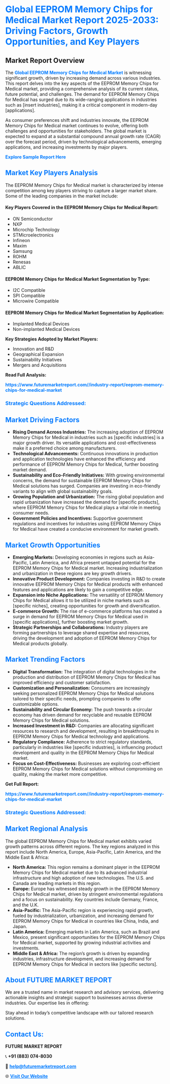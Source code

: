 <h1 style="color: #007BFF;">Global EEPROM Memory Chips for Medical Market Report 2025-2033: Driving Factors, Growth Opportunities, and Key Players</h1>

<section id="overview">
<h2>Market Report Overview</h2>
<p>The <a href="https://www.futuremarketreport.com//industry-report/eeprom-memory-chips-for-medical-market" style="color: #007BFF; text-decoration: none;"><strong>Global EEPROM Memory Chips for Medical Market</strong></a> is witnessing significant growth, driven by increasing demand across various industries. This report delves into the key aspects of the EEPROM Memory Chips for Medical market, providing a comprehensive analysis of its current status, future potential, and challenges. The demand for EEPROM Memory Chips for Medical has surged due to its wide-ranging applications in industries such as [insert industries], making it a critical component in modern-day [applications].</p>
<p>As consumer preferences shift and industries innovate, the EEPROM Memory Chips for Medical market continues to evolve, offering both challenges and opportunities for stakeholders. The global market is expected to expand at a substantial compound annual growth rate (CAGR) over the forecast period, driven by technological advancements, emerging applications, and increasing investments by major players.</p>
</section>

<section id="overview">
<p><a href="https://www.futuremarketreport.com//request-sample/reportId=76771" style="color: #007BFF; text-decoration: none;"><strong>Explore Sample Report Here</strong></a></p>
</section>

<section id="key-players">
<h2 style="color: #007BFF;">Market Key Players Analysis</h2>
<p>The EEPROM Memory Chips for Medical market is characterized by intense competition among key players striving to capture a larger market share. Some of the leading companies in the market include:</p>
<h4>Key Players Covered in the EEPROM Memory Chips for Medical Report:</h4>
<ul><li>ON Semiconductor</li><li>NXP</li><li>Microchip Technology</li><li>STMicroelectronics</li><li>Infineon</li><li>Maxim</li><li>Samsung</li><li>ROHM</li><li>Renesas</li><li>ABLIC</li></ul>
<h4>EEPROM Memory Chips for Medical Market Segmentation by Type:</h4>
<ul><li>I2C Compatible</li><li>SPI Compatible</li><li>Microwire Compatible</li></ul>

<h4>EEPROM Memory Chips for Medical Market Segmentation by Application:</h4>
<ul><li>Implanted Medical Devices</li><li>Non-implanted Medical Devices</li></ul>
<p><strong>Key Strategies Adopted by Market Players:</strong></p>
<ul>
<li>Innovation and R&D</li>
<li>Geographical Expansion</li>
<li>Sustainability Initiatives</li>
<li>Mergers and Acquisitions</li>
</ul>
</section>

<section>
<p><strong>Read Full Analysis: </strong></p><a href="https://www.futuremarketreport.com//industry-report/eeprom-memory-chips-for-medical-market" style="color: #007BFF; text-decoration: none;"><strong>https://www.futuremarketreport.com//industry-report/eeprom-memory-chips-for-medical-market</strong></a>
<h3 style="color: #007BFF;">Strategic Questions Addressed:</h3>
</section>

<section id="driving-factors">
<h2 style="color: #007BFF;">Market Driving Factors</h2>
<ul>
<li><strong>Rising Demand Across Industries:</strong> The increasing adoption of EEPROM Memory Chips for Medical in industries such as [specific industries] is a major growth driver. Its versatile applications and cost-effectiveness make it a preferred choice among manufacturers.</li>
<li><strong>Technological Advancements:</strong> Continuous innovations in production and application technologies have enhanced the efficiency and performance of EEPROM Memory Chips for Medical, further boosting market demand.</li>
<li><strong>Sustainability and Eco-Friendly Initiatives:</strong> With growing environmental concerns, the demand for sustainable EEPROM Memory Chips for Medical solutions has surged. Companies are investing in eco-friendly variants to align with global sustainability goals.</li>
<li><strong>Growing Population and Urbanization:</strong> The rising global population and rapid urbanization have increased the demand for [specific products], where EEPROM Memory Chips for Medical plays a vital role in meeting consumer needs.</li>
<li><strong>Government Policies and Incentives:</strong> Supportive government regulations and incentives for industries using EEPROM Memory Chips for Medical have created a conducive environment for market growth.</li>
</ul>
</section>

<section id="growth-opportunities">
<h2 style="color: #007BFF;">Market Growth Opportunities</h2>
<ul>
<li><strong>Emerging Markets:</strong> Developing economies in regions such as Asia-Pacific, Latin America, and Africa present untapped potential for the EEPROM Memory Chips for Medical market. Increasing industrialization and urbanization in these regions are key growth drivers.</li>
<li><strong>Innovative Product Development:</strong> Companies investing in R&D to create innovative EEPROM Memory Chips for Medical products with enhanced features and applications are likely to gain a competitive edge.</li>
<li><strong>Expansion into Niche Applications:</strong> The versatility of EEPROM Memory Chips for Medical allows it to be utilized in niche markets such as [specific niches], creating opportunities for growth and diversification.</li>
<li><strong>E-commerce Growth:</strong> The rise of e-commerce platforms has created a surge in demand for EEPROM Memory Chips for Medical used in [specific applications], further boosting market growth.</li>
<li><strong>Strategic Partnerships and Collaborations:</strong> Industry players are forming partnerships to leverage shared expertise and resources, driving the development and adoption of EEPROM Memory Chips for Medical products globally.</li>
</ul>
</section>

<section id="trending-factors">
<h2 style="color: #007BFF;">Market Trending Factors</h2>
<ul>
<li><strong>Digital Transformation:</strong> The integration of digital technologies in the production and distribution of EEPROM Memory Chips for Medical has improved efficiency and customer satisfaction.</li>
<li><strong>Customization and Personalization:</strong> Consumers are increasingly seeking personalized EEPROM Memory Chips for Medical solutions tailored to their specific needs, prompting companies to offer customizable options.</li>
<li><strong>Sustainability and Circular Economy:</strong> The push towards a circular economy has driven demand for recyclable and reusable EEPROM Memory Chips for Medical solutions.</li>
<li><strong>Increased Investment in R&D:</strong> Companies are allocating significant resources to research and development, resulting in breakthroughs in EEPROM Memory Chips for Medical technology and applications.</li>
<li><strong>Regulatory Compliance:</strong> Adherence to strict regulatory standards, particularly in industries like [specific industries], is influencing product development and quality in the EEPROM Memory Chips for Medical market.</li>
<li><strong>Focus on Cost-Effectiveness:</strong> Businesses are exploring cost-efficient EEPROM Memory Chips for Medical solutions without compromising on quality, making the market more competitive.</li>
</ul>
</section>

<section>
<p><strong>Get Full Report: </strong></p><a href="https://www.futuremarketreport.com//industry-report/eeprom-memory-chips-for-medical-market" style="color: #007BFF; text-decoration: none;"><strong>https://www.futuremarketreport.com//industry-report/eeprom-memory-chips-for-medical-market</strong></a>
<h3 style="color: #007BFF;">Strategic Questions Addressed:</h3>
</section>


<section id="regional-analysis">
<h2 style="color: #007BFF;">Market Regional Analysis</h2>
<p>The global EEPROM Memory Chips for Medical market exhibits varied growth patterns across different regions. The key regions analyzed in this report include North America, Europe, Asia-Pacific, Latin America, and the Middle East & Africa:</p>
<ul>
<li><strong>North America:</strong> This region remains a dominant player in the EEPROM Memory Chips for Medical market due to its advanced industrial infrastructure and high adoption of new technologies. The U.S. and Canada are leading markets in this region.</li>
<li><strong>Europe:</strong> Europe has witnessed steady growth in the EEPROM Memory Chips for Medical market, driven by stringent environmental regulations and a focus on sustainability. Key countries include Germany, France, and the U.K.</li>
<li><strong>Asia-Pacific:</strong> The Asia-Pacific region is experiencing rapid growth, fueled by industrialization, urbanization, and increasing demand for EEPROM Memory Chips for Medical in countries like China, India, and Japan.</li>
<li><strong>Latin America:</strong> Emerging markets in Latin America, such as Brazil and Mexico, present significant opportunities for the EEPROM Memory Chips for Medical market, supported by growing industrial activities and investments.</li>
<li><strong>Middle East & Africa:</strong> The region’s growth is driven by expanding industries, infrastructure development, and increasing demand for EEPROM Memory Chips for Medical in sectors like [specific sectors].</li>
</ul>
</section>

<footer>
<h2 style="color: #007BFF;">About FUTURE MARKET REPORT</h2>
<p>We are a trusted name in market research and advisory services, delivering actionable insights and strategic support to businesses across diverse industries. Our expertise lies in offering:</p>

<p>Stay ahead in today’s competitive landscape with our tailored research solutions.</p>

<h2 style="color: #007BFF;">Contact Us:</h2>
<p><strong>FUTURE MARKET REPORT</strong></p>
<p>📞 <strong>+91 (883) 074-8030</strong></p>
<p>📧 <strong><a href="mailto:help@futuremarketreport.com" style="color: #007BFF;">help@futuremarketreport.com</a></strong></p>
<p>🌐 <strong><a href="https://www.futuremarketreport.com/" style="color: #007BFF;">Visit Our Website</a></strong></p>
</footer>